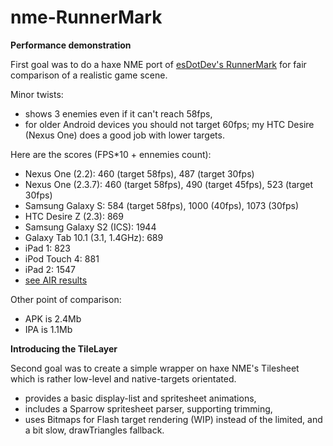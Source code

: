 nme-RunnerMark
==============

**Performance demonstration**

First goal was to do a haxe NME port of [esDotDev's RunnerMark][1] for fair comparison of a realistic game scene. 

Minor twists: 
- shows 3 enemies even if it can't reach 58fps,
- for older Android devices you should not target 60fps; my HTC Desire (Nexus One) does a good job with lower targets.

Here are the scores (FPS*10 + ennemies count):
 - Nexus One (2.2): 460 (target 58fps), 487 (target 30fps)
 - Nexus One (2.3.7): 460 (target 58fps), 490 (target 45fps), 523 (target 30fps)
 - Samsung Galaxy S: 584 (target 58fps), 1000 (40fps), 1073 (30fps)
 - HTC Desire Z (2.3): 869
 - Samsung Galaxy S2 (ICS): 1944
 - Galaxy Tab 10.1 (3.1, 1.4GHz): 689
 - iPad 1: 823
 - iPod Touch 4: 881
 - iPad 2: 1547
 - [see AIR results][2]

Other point of comparison:
 - APK is 2.4Mb
 - IPA is 1.1Mb


**Introducing the TileLayer**

Second goal was to create a simple wrapper on haxe NME's Tilesheet which is rather low-level and native-targets orientated. 

 - provides a basic display-list and spritesheet animations,
 - includes a Sparrow spritesheet parser, supporting trimming,
 - uses Bitmaps for Flash target rendering (WIP) instead of the limited, and a bit slow, drawTriangles fallback.

[1]:https://github.com/esDotDev/RunnerMark
[2]:https://github.com/esDotDev/RunnerMark/blob/master/results/Results-04-24-2012.txt
